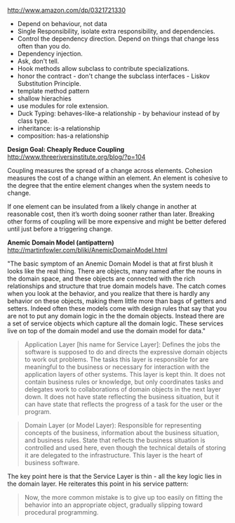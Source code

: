 http://www.amazon.com/dp/0321721330

* Depend on behaviour, not data
* Single Responsibility, isolate extra responsibility, and dependencies.
* Control the dependency direction. Depend on things that change less often than you do.
* Dependency injection.
* Ask, don't tell.
* Hook methods allow subclass to contribute specializations.
* honor the contract - don't change the subclass interfaces - Liskov Substitution Principle.
* template method pattern
* shallow hierachies
* use modules for role extension.
* Duck Typing: behaves-like-a relationship - by behaviour instead of by class type.
* inheritance: is-a relationship
* composition: has-a relationship

__Design Goal: Cheaply Reduce Coupling__
http://www.threeriversinstitute.org/blog/?p=104

Coupling measures the spread of a change across elements. Cohesion measures the cost of a change within an element. An element is cohesive to the degree that the entire element changes when the system needs to change.

If one element can be insulated from a likely change in another at reasonable cost, then it’s worth doing sooner rather than later. Breaking other forms of coupling will be more expensive and might be better defered until just before a triggering change.

__Anemic Domain Model (antipattern)__
http://martinfowler.com/bliki/AnemicDomainModel.html

"The basic symptom of an Anemic Domain Model is that at first blush it looks like the real thing. There are objects, many named after the nouns in the domain space, and these objects are connected with the rich relationships and structure that true domain models have. The catch comes when you look at the behavior, and you realize that there is hardly any behavior on these objects, making them little more than bags of getters and setters. Indeed often these models come with design rules that say that you are not to put any domain logic in the the domain objects. Instead there are a set of service objects which capture all the domain logic. These services live on top of the domain model and use the domain model for data."

> Application Layer [his name for Service Layer]: Defines the jobs the software is supposed to do and directs the expressive domain objects to work out problems. The tasks this layer is responsible for are meaningful to the business or necessary for interaction with the application layers of other systems. This layer is kept thin. It does not contain business rules or knowledge, but only coordinates tasks and delegates work to collaborations of domain objects in the next layer down. It does not have state reflecting the business situation, but it can have state that reflects the progress of a task for the user or the program.

> Domain Layer (or Model Layer): Responsible for representing concepts of the business, information about the business situation, and business rules. State that reflects the business situation is controlled and used here, even though the technical details of storing it are delegated to the infrastructure. This layer is the heart of business software.

The key point here is that the Service Layer is thin - all the key logic lies in the domain layer. He reiterates this point in his service pattern:

> Now, the more common mistake is to give up too easily on fitting the behavior into an appropriate object, gradually slipping toward procedural programming.
